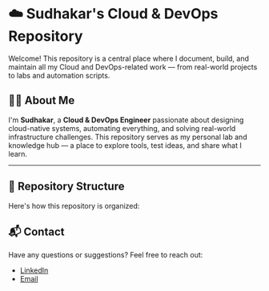 # ☁️ Sudhakar's Cloud & DevOps Repository

Welcome! This repository is a central place where I document, build, and maintain all my Cloud and DevOps-related work — from real-world projects to labs and automation scripts.

## 👨‍💻 About Me

I'm **Sudhakar**, a **Cloud & DevOps Engineer** passionate about designing cloud-native systems, automating everything, and solving real-world infrastructure challenges. This repository serves as my personal lab and knowledge hub — a place to explore tools, test ideas, and share what I learn.

---

## 📁 Repository Structure

Here's how this repository is organized:

## 📬 Contact
 
Have any questions or suggestions? Feel free to reach out:
- [LinkedIn](https://www.linkedin.com/in/sudhakarirrinki/)  
- [Email](sudhakarirrinki999@gmail.com)
